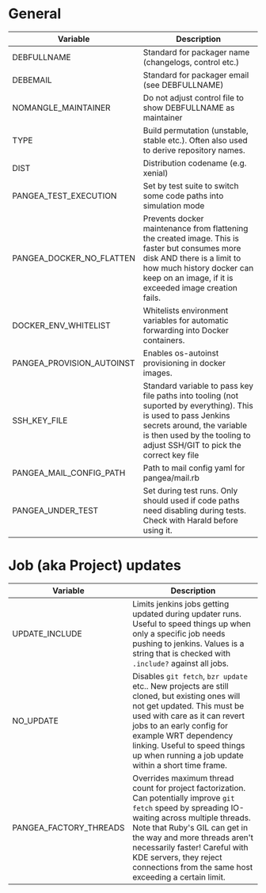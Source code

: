 # General

|Variable|Description|
|--------|-----------|
|DEBFULLNAME|Standard for packager name (changelogs, control etc.)|
|DEBEMAIL|Standard for packager email (see DEBFULLNAME)|
|NOMANGLE_MAINTAINER|Do not adjust control file to show DEBFULLNAME as maintainer|
|TYPE|Build permutation (unstable, stable etc.). Often also used to derive repository names.|
|DIST|Distribution codename (e.g. xenial)|
|PANGEA_TEST_EXECUTION|Set by test suite to switch some code paths into simulation mode|
|PANGEA_DOCKER_NO_FLATTEN|Prevents docker maintenance from flattening the created image. This is faster but consumes more disk AND there is a limit to how much history docker can keep on an image, if it is exceeded image creation fails.|
|DOCKER_ENV_WHITELIST|Whitelists environment variables for automatic forwarding into Docker containers.|
|PANGEA_PROVISION_AUTOINST|Enables os-autoinst provisioning in docker images.|
|SSH_KEY_FILE|Standard variable to pass key file paths into tooling (not suported by everything). This is used to pass Jenkins secrets around, the variable is then used by the tooling to adjust SSH/GIT to pick the correct key file|
|PANGEA_MAIL_CONFIG_PATH|Path to mail config yaml for pangea/mail.rb|
|PANGEA_UNDER_TEST|Set during test runs. Only should used if code paths need disabling during tests. Check with Harald before using it.|

# Job (aka Project) updates

|Variable|Description|
|--------|-----------|
|UPDATE_INCLUDE|Limits jenkins jobs getting updated during updater runs. Useful to speed things up when only a specific job needs pushing to jenkins. Values is a string that is checked with `.include?` against all jobs.|
|NO_UPDATE|Disables `git fetch`, `bzr update` etc.. New projects are still cloned, but existing ones will not get updated. This must be used with care as it can revert jobs to an early config for example WRT dependency linking. Useful to speed things up when running a job update within a short time frame.|
|PANGEA_FACTORY_THREADS|Overrides maximum thread count for project factorization. Can potentially improve `git fetch` speed by spreading IO-waiting across multiple threads. Note that Ruby's GIL can get in the way and more threads aren't necessarily faster! Careful with KDE servers, they reject connections from the same host exceeding a certain limit.|
